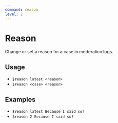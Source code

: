```yaml
---
command: reason
level: 2
---
```


# Reason

Change or set a reason for a case in moderation logs.

## Usage

 - `$reason latest <reason>`
 - `$reason <case> <reason>`

## Examples

 - `$reason latest Because I said so!`
 - `$reason 2 Because I said so!`